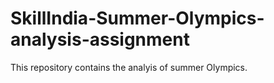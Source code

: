 # SkillIndia-Summer-Olympics-analysis-assignment
This repository contains the analyis of summer Olympics.
